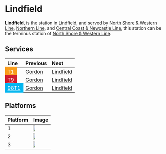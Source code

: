 # Lindfield

**Lindfield**, is the station in Lindfield, and served by [North Shore & Western Line](/train/t1), [Northern Line](/train/t9), and [Central Coast & Newcastle Line](/train/ccn), this station can be the terminus station of [North Shore & Western Line](/train/t1).

## Services

| Line | Previous | Next |
| :--- | :--- | :--- |
| <mark style="background-color: #F99D1C; display: inline-block; padding: 6px 10px; margin: -6px -10px;"><a href="/train/t1" style="color: #fff;">T1</a></mark> | [Gordon](/gordon/gordon) | [Lindfield](/lindfield/lindfield) |
| <mark style="background-color: #D11F2F; display: inline-block; padding: 6px 10px; margin: -6px -10px;"><a href="/train/t9" style="color: #fff;">T9</a></mark> | [Gordon](/gordon/gordon) | [Lindfield](/lindfield/lindfield) |
| <mark style="background-color: #00B5EF; display: inline-block; padding: 6px 10px; margin: -6px -10px;"><a href="/bus/98t1" style="color: #fff;">98T1</a></mark> | [Gordon](/gordon/gordon) | [Lindfield](/lindfield/lindfield) |

## Platforms

| Platform | Image |
| :--- | :--- |
| 1 | <img src="platform1.png" width="35%" height="35%"> |
| 2 | <img src="platform2.png" width="35%" height="35%"> |
| 3 | <img src="platform3.png" width="35%" height="35%"> |